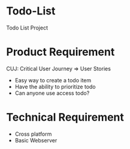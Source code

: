 # Todo-List
Todo List Project 

# Product Requirement
CUJ: Critical User Journey ⇒ User Stories
+ Easy way to create a todo item
+ Have the ability to prioritize todo
+ Can anyone use access todo?

# Technical Requirement
+ Cross platform
+ Basic Webserver
